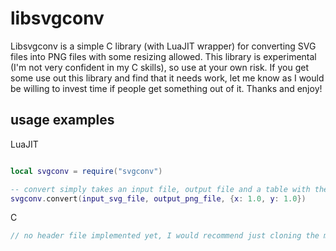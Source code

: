  # libsvgconv
 
 Libsvgconv is a simple C library (with LuaJIT wrapper) for converting SVG files into PNG files with some resizing allowed.
 This library is experimental (I'm not very confident in my C skills), so use at your own risk. If you get some use out this
 library and find that it needs work, let me know as I would be willing to invest time if people get something out of it. Thanks
 and enjoy!
 
 
## usage examples

LuaJIT
```lua

local svgconv = require("svgconv")

-- convert simply takes an input file, output file and a table with the scaling factors (x, y floats)
svgconv.convert(input_svg_file, output_png_file, {x: 1.0, y: 1.0})
```

C
```c
// no header file implemented yet, I would recommend just cloning the methods into your own code
```
